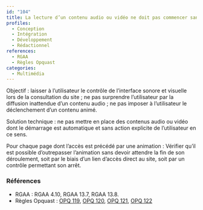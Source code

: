 ```yaml
---
id: "104"
title: La lecture d’un contenu audio ou vidéo ne doit pas commencer sans le contrôle de l’utilisateur
profiles:
  - Conception
  - Intégration
  - Développement
  - Rédactionnel
references:
  - RGAA
  - Règles Opquast
categories:
  - Multimédia
---
```


Objectif : laisser à l’utilisateur le contrôle de l’interface sonore et visuelle lors de la consultation du site ; ne pas surprendre l’utilisateur par la diffusion inattendue d’un contenu audio ; ne pas imposer à l’utilisateur le déclenchement d’un contenu animé.

Solution technique : ne pas mettre en place des contenus audio ou vidéo dont le démarrage est automatique et sans action explicite de l’utilisateur en ce sens.

Pour chaque page dont l’accès est précédé par une animation :
Vérifier qu’il est possible d’outrepasser l’animation sans devoir attendre la fin de son déroulement, soit par le biais d’un lien d’accès direct au site, soit par un contrôle permettant son arrêt.


### Références

*   RGAA : RGAA 4.10, RGAA 13.7, RGAA 13.8.
*   Règles Opquast :  [OPQ 119](https://checklists.opquast.com/fr/assurance-qualite-web/les-videos-sont-declenchees-par-lutilisateur), [OPQ 120](https://checklists.opquast.com/fr/assurance-qualite-web/les-sons-sont-declenches-par-lutilisateur), [OPQ 121](https://checklists.opquast.com/fr/assurance-qualite-web/les-animations-sons-et-clignotements-peuvent-etre-mis-en-pause), [OPQ 122](https://checklists.opquast.com/fr/assurance-qualite-web/le-deroulement-des-animations-ne-bloque-pas-la-navigation-ou-lacces-aux-contenus)
